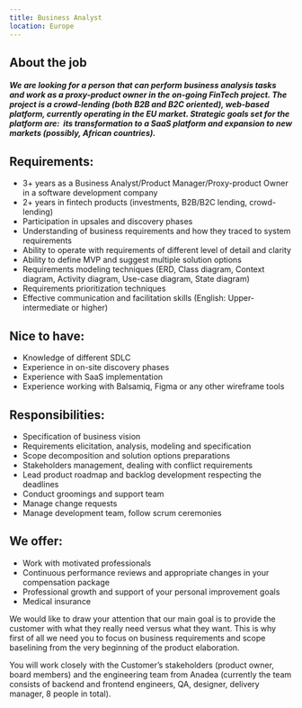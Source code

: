 ```yaml
---
title: Business Analyst
location: Europe
---
```

## **About the job**

##### We are looking for a person that can perform business analysis tasks and work as a proxy-product owner in the on-going FinTech project. The project is a crowd-lending (both B2B and B2C oriented), web-based platform, currently operating in the EU market. Strategic goals set for the platform are:  its transformation to a SaaS platform and expansion to new markets (possibly, African countries). 

## **R﻿equirements:**

* 3+ years as a Business Analyst/Product Manager/Proxy-product Owner in a software development company
* 2+ years in fintech products (investments, B2B/B2C lending, crowd-lending)
* Participation in upsales and discovery phases
* Understanding of business requirements and how they traced to system requirements
* Ability to operate with requirements of different level of detail and clarity
* Ability to define MVP and suggest multiple solution options
* Requirements modeling techniques (ERD, Class diagram, Context diagram, Activity diagram, Use-case diagram, State diagram)
* Requirements prioritization techniques
* Effective communication and facilitation skills (English: Upper-intermediate or higher)

## Nice to have:

* Knowledge of different SDLC
* Experience in on-site discovery phases
* Experience with SaaS implementation
* Experience working with Balsamiq, Figma or any other wireframe tools

## Responsibilities:

* Specification of business vision 
* Requirements elicitation, analysis, modeling and specification
* Scope decomposition and solution options preparations
* Stakeholders management, dealing with conflict requirements
* Lead product roadmap and backlog development respecting the deadlines
* Conduct groomings and support team
* Manage change requests 
* Manage development team, follow scrum ceremonies

## We offer:

* Work with motivated professionals
* Continuous performance reviews and appropriate changes in your compensation package
* Professional growth and support of your personal improvement goals
* Medical insurance

We would like to draw your attention that our main goal is to provide the customer with what they really need versus what they want. This is why first of all we need you to focus on business requirements and scope baselining from the very beginning of the product elaboration.

You will work closely with the Customer’s stakeholders (product owner, board members) and the engineering team from Anadea (currently the team consists of backend and frontend engineers, QA, designer, delivery manager, 8 people in total).
